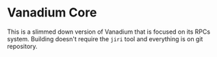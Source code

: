 # Vanadium Core

This is a slimmed down version of Vanadium that is focused on its RPCs system.
Building doesn't require the `jiri` tool and everything is on git repository.